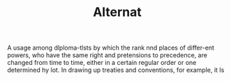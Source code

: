 ---
title: Alternat
letter: A
permalink: "/definitions/bld-alternat.html"
body: A usage among dlploma-tlsts by which the rank nnd places of differ-ent powers,
  who have the same right and pretensions to precedence, are changed from time to
  time, either in a certain regular order or one determined hy lot. In drawing up
  treaties and conventions, for example, it Is
published_at: '2018-07-07'
source: Black's Law Dictionary 2nd Ed (1910)
layout: post
---